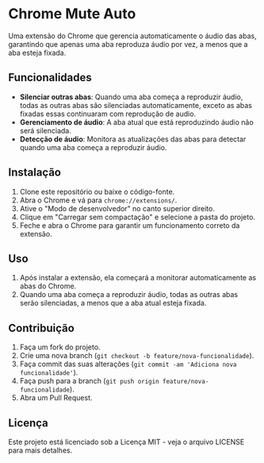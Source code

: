 # Chrome Mute Auto

Uma extensão do Chrome que gerencia automaticamente o áudio das abas, garantindo que apenas uma aba reproduza áudio por vez, a menos que a aba esteja fixada.

## Funcionalidades

- **Silenciar outras abas**: Quando uma aba começa a reproduzir áudio, todas as outras abas são silenciadas automaticamente, exceto as abas fixadas essas continuaram com reprodução de audio.
- **Gerenciamento de áudio**: A aba atual que está reproduzindo áudio não será silenciada.
- **Detecção de áudio**: Monitora as atualizações das abas para detectar quando uma aba começa a reproduzir áudio.

## Instalação

1. Clone este repositório ou baixe o código-fonte.
2. Abra o Chrome e vá para `chrome://extensions/`.
3. Ative o "Modo de desenvolvedor" no canto superior direito.
4. Clique em "Carregar sem compactação" e selecione a pasta do projeto.
5. Feche e abra o Chrome para garantir um funcionamento correto da extensão.

## Uso

1. Após instalar a extensão, ela começará a monitorar automaticamente as abas do Chrome.
2. Quando uma aba começa a reproduzir áudio, todas as outras abas serão silenciadas, a menos que a aba atual esteja fixada.

## Contribuição

1. Faça um fork do projeto.
2. Crie uma nova branch (`git checkout -b feature/nova-funcionalidade`).
3. Faça commit das suas alterações (`git commit -am 'Adiciona nova funcionalidade'`).
4. Faça push para a branch (`git push origin feature/nova-funcionalidade`).
5. Abra um Pull Request.

## Licença

Este projeto está licenciado sob a Licença MIT - veja o arquivo LICENSE para mais detalhes.